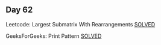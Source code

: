 ## Day 62

Leetcode: Largest Submatrix With Rearrangements 
[SOLVED](https://leetcode.com/problems/largest-submatrix-with-rearrangements/description/)

GeeksForGeeks: Print Pattern 
[SOLVED](https://www.geeksforgeeks.org/problems/print-pattern3549/1)